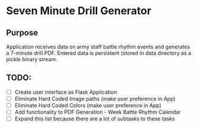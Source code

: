 # Seven Minute Drill Generator
## Purpose
Application receives data on army  staff battle rhythm events and generates a 7-minute drill PDF.  Entered data is persistent (stored in data directory as a pickle binary stream.

## TODO:
- [ ] Create user interface as Flask Application
- [ ] Eliminate Hard Coded Image paths (make user preference in App)
- [ ] Eliminate Hard Coded Colors (make user preference in App)
- [ ] Add functionality to PDF Generation - Week Battle Rhythm Calendar
- [ ] Expand this list because there are a lot of subtasks to these tasks
